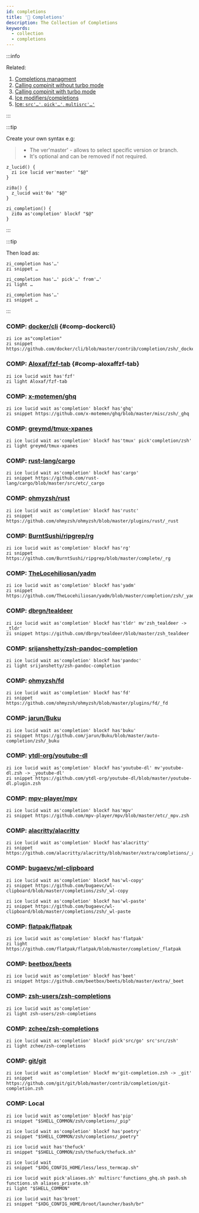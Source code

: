 ```yaml
---
id: completions
title: '🔺 Completions'
description: The Collection of Completions
keywords:
  - collection
  - completions
---
```


:::info

Related:

1. [Completions managment](/docs/guides/commands#completions-management)
2. [Calling compinit without turbo mode](/docs/guides/commands#calling-compinit-without-turbo-mode)
3. [Calling compinit with turbo mode](/docs/guides/commands#calling-compinit-with-turbo-mode)
4. [Ice modifiers/completions](/docs/guides/syntax/ice-modifiers#completions)
5. [Ice: `src'…'`, `pick'…'`, `multisrc'…'`](/docs/guides/syntax/ice#src-pick-multisrc)

:::

:::tip 

Create your own syntax e.g:

> - The ver'master' - allows to select specific version or branch.
> - It's optional and can be removed if not required.

```shell
z_lucid() {
  zi ice lucid ver'master' "$@"
}

zi0a() {
  z_lucid wait'0a' "$@"
}

zi_completion() {
  zi0a as'completion' blockf "$@"
}
```

:::

:::tip

Then load as:

```shell
zi_completion has'…'
zi snippet …

zi_completion has'…' pick'…' from'…'
zi light …

zi_completion has'…'
zi snippet …
```

:::

### COMP: [docker/cli](https://github.com/docker/cli) {#comp-dockercli}

```shell showLineNumbers
zi ice as"completion"
zi snippet https://github.com/docker/cli/blob/master/contrib/completion/zsh/_docker
```

### COMP: [Aloxaf/fzf-tab](https://github.com/Aloxaf/fzf-tab) {#comp-aloxaffzf-tab}

```shell showLineNumbers
zi ice lucid wait has'fzf'
zi light Aloxaf/fzf-tab
```

### COMP: [x-motemen/ghq](https://github.com/x-motemen/ghq/blob/master/misc/zsh/_ghq)

```shell showLineNumbers
zi ice lucid wait as'completion' blockf has'ghq'
zi snippet https://github.com/x-motemen/ghq/blob/master/misc/zsh/_ghq
```

### COMP: [greymd/tmux-xpanes](https://github.com/greymd/tmux-xpanes)

```shell showLineNumbers
zi ice lucid wait as'completion' blockf has'tmux' pick'completion/zsh'
zi light greymd/tmux-xpanes
```

### COMP: [rust-lang/cargo](https://github.com/rust-lang/cargo/blob/master/src/etc/_cargo)

```shell showLineNumbers
zi ice lucid wait as'completion' blockf has'cargo'
zi snippet https://github.com/rust-lang/cargo/blob/master/src/etc/_cargo
```

### COMP: [ohmyzsh/rust](https://github.com/ohmyzsh/ohmyzsh/blob/master/plugins/rust/_rust)

```shell showLineNumbers
zi ice lucid wait as'completion' blockf has'rustc'
zi snippet https://github.com/ohmyzsh/ohmyzsh/blob/master/plugins/rust/_rust
```

### COMP: [BurntSushi/ripgrep/rg](https://github.com/BurntSushi/ripgrep/blob/master/complete/_rg)

```shell showLineNumbers
zi ice lucid wait as'completion' blockf has'rg'
zi snippet https://github.com/BurntSushi/ripgrep/blob/master/complete/_rg
```

### COMP: [TheLocehiliosan/yadm](https://github.com/TheLocehiliosan/yadm/blob/master/completion/zsh/_yadm)

```shell showLineNumbers
zi ice lucid wait as'completion' blockf has'yadm'
zi snippet https://github.com/TheLocehiliosan/yadm/blob/master/completion/zsh/_yadm
```

### COMP: [dbrgn/tealdeer](https://github.com/dbrgn/tealdeer/blob/master/zsh_tealdeer)

```shell showLineNumbers
zi ice lucid wait as'completion' blockf has'tldr' mv'zsh_tealdeer -> _tldr'
zi snippet https://github.com/dbrgn/tealdeer/blob/master/zsh_tealdeer
```

### COMP: [srijanshetty/zsh-pandoc-completion](https://github.com/srijanshetty/zsh-pandoc-completion)

```shell showLineNumbers
zi ice lucid wait as'completion' blockf has'pandoc'
zi light srijanshetty/zsh-pandoc-completion
```

### COMP: [ohmyzsh/fd](https://github.com/ohmyzsh/ohmyzsh/blob/master/plugins/fd/_fd)

```shell showLineNumbers
zi ice lucid wait as'completion' blockf has'fd'
zi snippet https://github.com/ohmyzsh/ohmyzsh/blob/master/plugins/fd/_fd
```

### COMP: [jarun/Buku](https://github.com/jarun/Buku/blob/master/auto-completion/zsh/_buku)

```shell showLineNumbers
zi ice lucid wait as'completion' blockf has'buku'
zi snippet https://github.com/jarun/Buku/blob/master/auto-completion/zsh/_buku
```

### COMP: [ytdl-org/youtube-dl](https://github.com/ytdl-org/youtube-dl/blob/master/youtube-dl.plugin.zsh)

```shell
zi ice lucid wait as'completion' blockf has'youtube-dl' mv'youtube-dl.zsh -> _youtube-dl'
zi snippet https://github.com/ytdl-org/youtube-dl/blob/master/youtube-dl.plugin.zsh
```

### COMP: [mpv-player/mpv](https://github.com/mpv-player/mpv/blob/master/etc/_mpv.zsh)

```shell showLineNumbers
zi ice lucid wait as'completion' blockf has'mpv'
zi snippet https://github.com/mpv-player/mpv/blob/master/etc/_mpv.zsh
```

### COMP: [alacritty/alacritty](https://github.com/alacritty/alacritty/blob/master/extra/completions/_alacritty)

```shell showLineNumbers
zi ice lucid wait as'completion' blockf has'alacritty'
zi snippet https://github.com/alacritty/alacritty/blob/master/extra/completions/_alacritty
```

### COMP: [bugaevc/wl-clipboard](https://github.com/bugaevc/wl-clipboard/blob/master/completions/zsh/)

```shell showLineNumbers
zi ice lucid wait as'completion' blockf has'wl-copy'
zi snippet https://github.com/bugaevc/wl-clipboard/blob/master/completions/zsh/_wl-copy

zi ice lucid wait as'completion' blockf has'wl-paste'
zi snippet https://github.com/bugaevc/wl-clipboard/blob/master/completions/zsh/_wl-paste
```

### COMP: [flatpak/flatpak](https://github.com/flatpak/flatpak/blob/master/completion/_flatpak)

```shell showLineNumbers
zi ice lucid wait as'completion' blockf has'flatpak'
zi light https://github.com/flatpak/flatpak/blob/master/completion/_flatpak
```

### COMP: [beetbox/beets](https://github.com/beetbox/beets/blob/master/extra/_beet)

```shell showLineNumbers
zi ice lucid wait as'completion' blockf has'beet'
zi snippet https://github.com/beetbox/beets/blob/master/extra/_beet
```

### COMP: [zsh-users/zsh-completions](https://github.com/zsh-users/zsh-completions)

```shell showLineNumbers
zi ice lucid wait as'completion'
zi light zsh-users/zsh-completions
```

### COMP: [zchee/zsh-completions](https://github.com/zchee/zsh-completions)

```shell showLineNumbers
zi ice lucid wait as'completion' blockf pick'src/go' src'src/zsh'
zi light zchee/zsh-completions
```

### COMP: [git/git](https://github.com/git/git/blob/master/contrib/completion/git-completion.zsh)

```shell showLineNumbers
zi ice lucid wait as'completion' blockf mv'git-completion.zsh -> _git'
zi snippet https://github.com/git/git/blob/master/contrib/completion/git-completion.zsh
```

### COMP: Local

```shell showLineNumbers
zi ice lucid wait as'completion' blockf has'pip'
zi snippet "$SHELL_COMMON/zsh/completions/_pip"

zi ice lucid wait as'completion' blockf has'poetry'
zi snippet "$SHELL_COMMON/zsh/completions/_poetry"

zi ice lucid wait has'thefuck'
zi snippet "$SHELL_COMMON/zsh/thefuck/thefuck.sh"

zi ice lucid wait
zi snippet "$XDG_CONFIG_HOME/less/less_termcap.sh"

zi ice lucid wait pick'aliases.sh' multisrc'functions_ghq.sh pash.sh functions.sh aliases_private.sh'
zi light "$SHELL_COMMON"

zi ice lucid wait has'broot'
zi snippet "$XDG_CONFIG_HOME/broot/launcher/bash/br"
```
